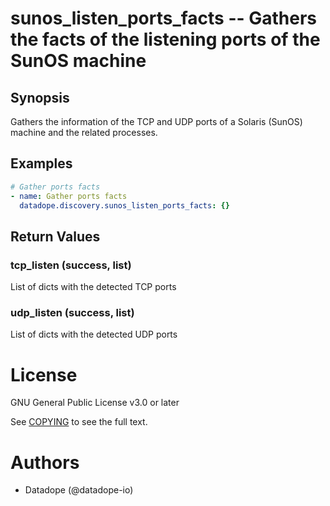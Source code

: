 # sunos_listen_ports_facts -- Gathers the facts of the listening ports of the SunOS machine

## Synopsis

Gathers the information of the TCP and UDP ports of a Solaris (SunOS) machine and the related processes.

## Examples

```yaml
# Gather ports facts
- name: Gather ports facts
  datadope.discovery.sunos_listen_ports_facts: {}
```

## Return Values

### tcp_listen (success, list)
List of dicts with the detected TCP ports

### udp_listen (success, list)
List of dicts with the detected UDP ports

# License

GNU General Public License v3.0 or later

See [COPYING](../../COPYING) to see the full text.

# Authors

- Datadope (@datadope-io)
